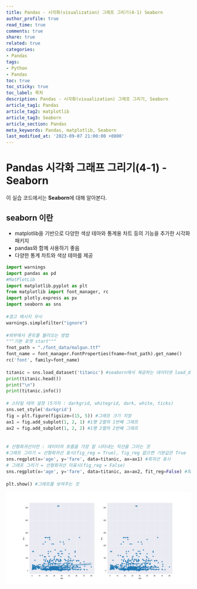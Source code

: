 ```yaml
---
title: Pandas - 시각화(visualization) 그래프 그리기(4-1) Seaborn
author_profile: true
read_time: true
comments: true
share: true
related: true
categories:
- Pandas
tags:
- Python
- Pandas
toc: true
toc_sticky: true
toc_label: 목차
description: Pandas - 시각화(visualization) 그래프 그리기, Seaborn
article_tag1: Pandas
article_tag2: matplotlib  
article_tag3: Seaborn
article_section: Pandas
meta_keywords: Pandas, matplotlib, Seaborn
last_modified_at: '2023-09-07 21:00:00 +0800'
---
```


# Pandas 시각화 그래프 그리기(4-1) - Seaborn
이 실습 코드에서는 **Seaborn**에 대해 알아본다.

## seaborn 이란 
- matplotlib을 기반으로 다양한 색상 테마와 통계용 차트 등의 기능을 추가한 시각화 패키지
- pandas와 함께 사용하기 좋음
- 다양한 통계 차트와 색상 테마를 제공

```py
import warnings
import pandas as pd
#MatPlotLib
import matplotlib.pyplot as plt
from matplotlib import font_manager, rc
import plotly.express as px
import seaborn as sns

#경고 메시지 무시
warnings.simplefilter("ignore")

#외부에서 폰트를 불러오는 방법
"""기본 포멧 start"""
fnot_path = "./font_data/malgun.ttf"
font_name = font_manager.FontProperties(fname=fnot_path).get_name()
rc('font', family=font_name)

titanic = sns.load_dataset('titanic') #seaborn에서 제공하는 데이터셋 load_dataset은 데이터프레임으로 반환
print(titanic.head())
print("\n")
print(titanic.info())

# 스타일 테마 설정 (5가지 : darkgrid, whitegrid, dark, white, ticks)
sns.set_style('darkgrid')
fig = plt.figure(figsize=(15, 5)) #그래프 크기 지정
ax1 = fig.add_subplot(1, 2, 1) #1행 2열의 1번째 그래프  
ax2 = fig.add_subplot(1, 2, 2) #1행 2열의 2번째 그래프


# 선형회귀선이란 : 데이터의 흐름을 가장 잘 나타내는 직선을 그리는 것
#그래프 그리기 = 선형회귀선 표시(fig_reg = True), fig_reg 없으면 기본값은 True
sns.regplot(x='age', y='fare', data=titanic, ax=ax1) #회귀선 표시
# 그래프 그리기 = 선형회귀선 미표시(fig_reg = False)
sns.regplot(x='age', y='fare', data=titanic, ax=ax2, fit_reg=False) #회귀선 미표시

plt.show() #그래프를 보여주는 것

```

![img](/assets/images/pandas/ex05_Figure_1.png "pandas")